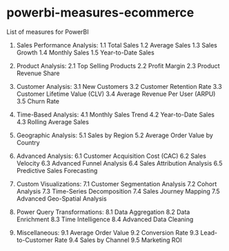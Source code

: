# powerbi-measures-ecommerce
List of measures for PowerBI

1. Sales Performance Analysis:
1.1 Total Sales
1.2 Average Sales
1.3 Sales Growth
1.4 Monthly Sales
1.5 Year-to-Date Sales

2. Product Analysis:
2.1 Top Selling Products
2.2 Profit Margin
2.3 Product Revenue Share

3. Customer Analysis:
3.1 New Customers
3.2 Customer Retention Rate
3.3 Customer Lifetime Value (CLV)
3.4 Average Revenue Per User (ARPU)
3.5 Churn Rate

4. Time-Based Analysis:
4.1 Monthly Sales Trend
4.2 Year-to-Date Sales
4.3 Rolling Average Sales

5. Geographic Analysis:
5.1 Sales by Region
5.2 Average Order Value by Country

6. Advanced Analysis:
6.1 Customer Acquisition Cost (CAC)
6.2 Sales Velocity
6.3 Advanced Funnel Analysis
6.4 Sales Attribution Analysis
6.5 Predictive Sales Forecasting

7. Custom Visualizations:
7.1 Customer Segmentation Analysis
7.2 Cohort Analysis
7.3 Time-Series Decomposition
7.4 Sales Journey Mapping
7.5 Advanced Geo-Spatial Analysis

8. Power Query Transformations:
8.1 Data Aggregation
8.2 Data Enrichment
8.3 Time Intelligence
8.4 Advanced Data Cleaning

9. Miscellaneous:
9.1 Average Order Value
9.2 Conversion Rate
9.3 Lead-to-Customer Rate
9.4 Sales by Channel
9.5 Marketing ROI
